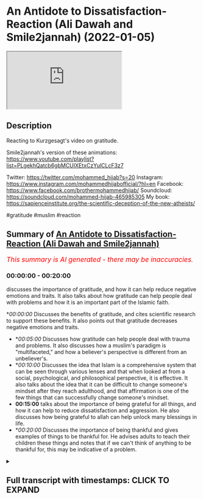 # An Antidote to Dissatisfaction- Reaction (Ali Dawah and Smile2jannah) (2022-01-05)

<iframe loading='lazy' src='https://www.youtube.com/embed/HsgSuVWEVmg'></iframe>

## Description

Reacting to Kurzgesagt's video on gratitude.  

Smile2jannah's version of these animations: https://www.youtube.com/playlist?list=PLgekhQatcb6gbMCUIXEtxCzYulCLcF3z7

Twitter: https://twitter.com/mohammed_hijab?s=20
Instagram: https://www.instagram.com/mohammedhijabofficial/?hl=en
Facebook: https://www.facebook.com/brothermohammedhijab/
Soundcloud: https://soundcloud.com/mohammed-hijab-465985305
My book: https://sapienceinstitute.org/the-scientific-deception-of-the-new-atheists/

#gratitude #muslim #reaction

## Summary of [An Antidote to Dissatisfaction- Reaction (Ali Dawah and Smile2jannah)](https://www.youtube.com/watch?v=HsgSuVWEVmg)


*<span style="color:red; font-size:125%">This summary is AI generated - there may be inaccuracies</span>. [](/)*

### <a onclick="modifyYTiframeseektime('0')">00:00:00</a> - <a onclick="modifyYTiframeseektime('1200')">00:20:00</a>

 discusses the importance of gratitude, and how it can help reduce negative emotions and traits. It also talks about how gratitude can help people deal with problems and how it is an important part of the Islamic faith.

**<a onclick="modifyYTiframeseektime('0')">00:00:00</a>* Discusses the benefits of gratitude, and cites scientific research to support these benefits. It also points out that gratitude decreases negative emotions and traits.
* **<a onclick="modifyYTiframeseektime('300')">00:05:00</a>* Discusses how gratitude can help people deal with trauma and problems. It also discusses how a muslim's paradigm is "multifaceted," and how a believer's perspective is different from an unbeliever's.
* **<a onclick="modifyYTiframeseektime('600')">00:10:00</a>* Discusses the idea that Islam is a comprehensive system that can be seen through various lenses and that when looked at from a social, psychological, and philosophical perspective, it is effective. It also talks about the idea that it can be difficult to change someone's mindset after they reach adulthood, and that affirmation is one of the few things that can successfully change someone's mindset.
* **<a onclick="modifyYTiframeseektime('900')">00:15:00</a>** talks about the importance of being grateful for all things, and how it can help to reduce dissatisfaction and aggression. He also discusses how being grateful to allah can help unlock many blessings in life.
* **<a onclick="modifyYTiframeseektime('1200')">00:20:00</a>* Discusses the importance of being thankful and gives examples of things to be thankful for. He advises adults to teach their children these things and notes that if we can't think of anything to be thankful for, this may be indicative of a problem.

<details><summary><h2>Full transcript with timestamps: CLICK TO EXPAND</h2></summary>

<a onclick="modifyYTiframeseektime('0')">0:00:00</a> [Music]  
<a onclick="modifyYTiframeseektime('5')">0:00:05</a> go to kuala lude app inshallah the app  
<a onclick="modifyYTiframeseektime('7')">0:00:07</a> tracks versus pages and time spent  
<a onclick="modifyYTiframeseektime('10')">0:00:10</a> reading and the verses to pages function  
<a onclick="modifyYTiframeseektime('12')">0:00:12</a> takes you from reading a few verses a  
<a onclick="modifyYTiframeseektime('14')">0:00:14</a> day to a few pages a day this project is  
<a onclick="modifyYTiframeseektime('17')">0:00:17</a> for the real enthusiasts if there's  
<a onclick="modifyYTiframeseektime('19')">0:00:19</a> enough of us out there this will become  
<a onclick="modifyYTiframeseektime('21')">0:00:21</a> the future of quran apps and support the  
<a onclick="modifyYTiframeseektime('24')">0:00:24</a> project if you can inshaallah may allah  
<a onclick="modifyYTiframeseektime('26')">0:00:26</a> bless all of you jazakallah  
<a onclick="modifyYTiframeseektime('31')">0:00:31</a> how are you guys doing  
<a onclick="modifyYTiframeseektime('33')">0:00:33</a> yes i'm joined with two very very  
<a onclick="modifyYTiframeseektime('35')">0:00:35</a> special men very very influential men  
<a onclick="modifyYTiframeseektime('38')">0:00:38</a> i'm joined with azusa and smile to janna  
<a onclick="modifyYTiframeseektime('42')">0:00:42</a> and ali  
<a onclick="modifyYTiframeseektime('43')">0:00:43</a> uh needs daoa  
<a onclick="modifyYTiframeseektime('44')">0:00:44</a> [Laughter]  
<a onclick="modifyYTiframeseektime('50')">0:00:50</a> how are you guys doing here i'm gonna  
<a onclick="modifyYTiframeseektime('52')">0:00:52</a> know how are you bro you're right here  
<a onclick="modifyYTiframeseektime('53')">0:00:53</a> alhamdulillah good to see you  
<a onclick="modifyYTiframeseektime('58')">0:00:58</a> um today we're going to be talking about  
<a onclick="modifyYTiframeseektime('60')">0:01:00</a> something very very important in fact  
<a onclick="modifyYTiframeseektime('61')">0:01:01</a> we're going to be respond i'm not  
<a onclick="modifyYTiframeseektime('62')">0:01:02</a> responding really she's saying reacting  
<a onclick="modifyYTiframeseektime('64')">0:01:04</a> you're so used to responding but yeah  
<a onclick="modifyYTiframeseektime('66')">0:01:06</a> good reaction there you have it there  
<a onclick="modifyYTiframeseektime('67')">0:01:07</a> you have it uh what's the name of this  
<a onclick="modifyYTiframeseektime('69')">0:01:09</a> channel how do you pronounce it kirk  
<a onclick="modifyYTiframeseektime('70')">0:01:10</a> craigslist  
<a onclick="modifyYTiframeseektime('72')">0:01:12</a> that sounds like you're having a stroke  
<a onclick="modifyYTiframeseektime('74')">0:01:14</a> in germany  
<a onclick="modifyYTiframeseektime('75')">0:01:15</a> if you've said this before ah it's  
<a onclick="modifyYTiframeseektime('77')">0:01:17</a> probably not yeah maybe  
<a onclick="modifyYTiframeseektime('79')">0:01:19</a> how do you say it you say  
<a onclick="modifyYTiframeseektime('82')">0:01:22</a> okay i like that okay actually you've  
<a onclick="modifyYTiframeseektime('84')">0:01:24</a> been you've started doing stuff on your  
<a onclick="modifyYTiframeseektime('86')">0:01:26</a> channel which kind of mimics their  
<a onclick="modifyYTiframeseektime('87')">0:01:27</a> material doesn't it yeah yeah they're  
<a onclick="modifyYTiframeseektime('89')">0:01:29</a> copying their stuff  
<a onclick="modifyYTiframeseektime('91')">0:01:31</a> no they're doing it in a better way  
<a onclick="modifyYTiframeseektime('95')">0:01:35</a> they're known for this kind of like  
<a onclick="modifyYTiframeseektime('96')">0:01:36</a> really kind of interesting uh  
<a onclick="modifyYTiframeseektime('99')">0:01:39</a> animations well put animations which  
<a onclick="modifyYTiframeseektime('101')">0:01:41</a> which are informative and  
<a onclick="modifyYTiframeseektime('103')">0:01:43</a> they give a little undertone of a very  
<a onclick="modifyYTiframeseektime('106')">0:01:46</a> kind of  
<a onclick="modifyYTiframeseektime('107')">0:01:47</a> atheistic liberal  
<a onclick="modifyYTiframeseektime('109')">0:01:49</a> backdrop  
<a onclick="modifyYTiframeseektime('110')">0:01:50</a> so i'm trying to agenda you're doing the  
<a onclick="modifyYTiframeseektime('112')">0:01:52</a> same thing but with with the islamic  
<a onclick="modifyYTiframeseektime('115')">0:01:55</a> kind of paradigm in place right  
<a onclick="modifyYTiframeseektime('116')">0:01:56</a> counteracting  
<a onclick="modifyYTiframeseektime('119')">0:01:59</a> not imitating uh going one step better  
<a onclick="modifyYTiframeseektime('121')">0:02:01</a> no i i i i welcome i think what you're  
<a onclick="modifyYTiframeseektime('123')">0:02:03</a> doing is really it's pioneering um  
<a onclick="modifyYTiframeseektime('126')">0:02:06</a> animations in the tao space and i think  
<a onclick="modifyYTiframeseektime('128')">0:02:08</a> that's really really good  
<a onclick="modifyYTiframeseektime('129')">0:02:09</a> but what i wanted to uh respond or react  
<a onclick="modifyYTiframeseektime('131')">0:02:11</a> to as collective right yes to respond  
<a onclick="modifyYTiframeseektime('134')">0:02:14</a> respond what i wanted to react to today  
<a onclick="modifyYTiframeseektime('137')">0:02:17</a> is um something i was watching about a  
<a onclick="modifyYTiframeseektime('139')">0:02:19</a> video they made about an antidote to  
<a onclick="modifyYTiframeseektime('141')">0:02:21</a> dissatisfaction and what was really  
<a onclick="modifyYTiframeseektime('142')">0:02:22</a> interesting was that some of the things  
<a onclick="modifyYTiframeseektime('144')">0:02:24</a> that they put  
<a onclick="modifyYTiframeseektime('145')">0:02:25</a> in that video relating to gratitude and  
<a onclick="modifyYTiframeseektime('147')">0:02:27</a> obviously from an islamic perspective we  
<a onclick="modifyYTiframeseektime('148')">0:02:28</a> have a lot to say about this because our  
<a onclick="modifyYTiframeseektime('150')">0:02:30</a> religion speaks about this at length so  
<a onclick="modifyYTiframeseektime('152')">0:02:32</a> the first thing i want to do is show one  
<a onclick="modifyYTiframeseektime('154')">0:02:34</a> clip okay about  
<a onclick="modifyYTiframeseektime('156')">0:02:36</a> what they're saying the benefits of  
<a onclick="modifyYTiframeseektime('158')">0:02:38</a> gratitude and then come back and have a  
<a onclick="modifyYTiframeseektime('159')">0:02:39</a> conversation  
<a onclick="modifyYTiframeseektime('160')">0:02:40</a> scientists found that gratitude  
<a onclick="modifyYTiframeseektime('162')">0:02:42</a> stimulates the pathways in your brain  
<a onclick="modifyYTiframeseektime('164')">0:02:44</a> involved in feelings of reward  
<a onclick="modifyYTiframeseektime('167')">0:02:47</a> forming social bonds  
<a onclick="modifyYTiframeseektime('169')">0:02:49</a> and interpreting others intentions  
<a onclick="modifyYTiframeseektime('171')">0:02:51</a> it also makes it easier to save and  
<a onclick="modifyYTiframeseektime('173')">0:02:53</a> retrieve positive memories  
<a onclick="modifyYTiframeseektime('176')">0:02:56</a> even more gratitude directly counteracts  
<a onclick="modifyYTiframeseektime('178')">0:02:58</a> negative feelings and traits like envy  
<a onclick="modifyYTiframeseektime('181')">0:03:01</a> and social comparison narcissism  
<a onclick="modifyYTiframeseektime('183')">0:03:03</a> cynicism and materialism  
<a onclick="modifyYTiframeseektime('186')">0:03:06</a> as a consequence people who are grateful  
<a onclick="modifyYTiframeseektime('189')">0:03:09</a> no matter what for tend to be happier  
<a onclick="modifyYTiframeseektime('191')">0:03:11</a> and more satisfied  
<a onclick="modifyYTiframeseektime('193')">0:03:13</a> they have better relationships and  
<a onclick="modifyYTiframeseektime('195')">0:03:15</a> easier time making friends  
<a onclick="modifyYTiframeseektime('197')">0:03:17</a> they sleep better tend to suffer less  
<a onclick="modifyYTiframeseektime('200')">0:03:20</a> from depression addiction and burnout  
<a onclick="modifyYTiframeseektime('202')">0:03:22</a> and are better at dealing with traumatic  
<a onclick="modifyYTiframeseektime('204')">0:03:24</a> events so as you guys saw there with the  
<a onclick="modifyYTiframeseektime('206')">0:03:26</a> first clip you know  
<a onclick="modifyYTiframeseektime('209')">0:03:29</a> it was talking about what the benefits  
<a onclick="modifyYTiframeseektime('211')">0:03:31</a> are to graduate what are your initial  
<a onclick="modifyYTiframeseektime('213')">0:03:33</a> reactions uh  
<a onclick="modifyYTiframeseektime('215')">0:03:35</a> i think my initial reaction is  
<a onclick="modifyYTiframeseektime('217')">0:03:37</a> that of  
<a onclick="modifyYTiframeseektime('218')">0:03:38</a> i wasn't really surprised yep because  
<a onclick="modifyYTiframeseektime('221')">0:03:41</a> whenever atheists or people without a  
<a onclick="modifyYTiframeseektime('223')">0:03:43</a> religion  
<a onclick="modifyYTiframeseektime('225')">0:03:45</a> want to encourage people to do something  
<a onclick="modifyYTiframeseektime('226')">0:03:46</a> either it will be done using threats  
<a onclick="modifyYTiframeseektime('230')">0:03:50</a> or it will be done using science threats  
<a onclick="modifyYTiframeseektime('232')">0:03:52</a> that we see  
<a onclick="modifyYTiframeseektime('233')">0:03:53</a> um traffic cameras yeah we see london is  
<a onclick="modifyYTiframeseektime('237')">0:03:57</a> one of the  
<a onclick="modifyYTiframeseektime('238')">0:03:58</a> the most yeah the hot spots one of the  
<a onclick="modifyYTiframeseektime('241')">0:04:01</a> most watched cities because of cctv if  
<a onclick="modifyYTiframeseektime('244')">0:04:04</a> you park in a bus lane you get a ticket  
<a onclick="modifyYTiframeseektime('246')">0:04:06</a> home before you've even reached your  
<a onclick="modifyYTiframeseektime('248')">0:04:08</a> home yeah so that's one way of doing it  
<a onclick="modifyYTiframeseektime('250')">0:04:10</a> the other way of doing it is by bribing  
<a onclick="modifyYTiframeseektime('252')">0:04:12</a> people through facts and through science  
<a onclick="modifyYTiframeseektime('255')">0:04:15</a> of science says the science says that  
<a onclick="modifyYTiframeseektime('257')">0:04:17</a> but just like when you watch these  
<a onclick="modifyYTiframeseektime('259')">0:04:19</a> atheistic debates and they they mock  
<a onclick="modifyYTiframeseektime('262')">0:04:22</a> theism or whatnot and then they get the  
<a onclick="modifyYTiframeseektime('265')">0:04:25</a> big clap and you know christopher  
<a onclick="modifyYTiframeseektime('266')">0:04:26</a> hitchens very well articulated arguments  
<a onclick="modifyYTiframeseektime('270')">0:04:30</a> but that's that's all they are they're  
<a onclick="modifyYTiframeseektime('271')">0:04:31</a> just well articulated but they don't  
<a onclick="modifyYTiframeseektime('273')">0:04:33</a> have any substance behind it so  
<a onclick="modifyYTiframeseektime('275')">0:04:35</a> when these people go home to their you  
<a onclick="modifyYTiframeseektime('278')">0:04:38</a> know empty flats and their ready  
<a onclick="modifyYTiframeseektime('280')">0:04:40</a> microwave  
<a onclick="modifyYTiframeseektime('282')">0:04:42</a> microwave meals  
<a onclick="modifyYTiframeseektime('286')">0:04:46</a> there's nothing of substance that's why  
<a onclick="modifyYTiframeseektime('287')">0:04:47</a> they go to the bowl that's why  
<a onclick="modifyYTiframeseektime('291')">0:04:51</a> christopher hitchens he admitted that  
<a onclick="modifyYTiframeseektime('293')">0:04:53</a> his his friend was the vodka bottle  
<a onclick="modifyYTiframeseektime('296')">0:04:56</a> uh so these people admit it and i don't  
<a onclick="modifyYTiframeseektime('298')">0:04:58</a> want to you know bait out other names  
<a onclick="modifyYTiframeseektime('300')">0:05:00</a> because it was made from the same thing  
<a onclick="modifyYTiframeseektime('302')">0:05:02</a> oh yeah mata rearrangement of of  
<a onclick="modifyYTiframeseektime('304')">0:05:04</a> particles  
<a onclick="modifyYTiframeseektime('306')">0:05:06</a> what do you think ali you were you were  
<a onclick="modifyYTiframeseektime('307')">0:05:07</a> a non-muslim at one point you became a  
<a onclick="modifyYTiframeseektime('309')">0:05:09</a> muslim  
<a onclick="modifyYTiframeseektime('310')">0:05:10</a> how has your life changed because of  
<a onclick="modifyYTiframeseektime('312')">0:05:12</a> islamic graduation to be honest like  
<a onclick="modifyYTiframeseektime('313')">0:05:13</a> cebu said really what i was discussing  
<a onclick="modifyYTiframeseektime('314')">0:05:14</a> with him he said atheists are people  
<a onclick="modifyYTiframeseektime('316')">0:05:16</a> that like they come in front of your  
<a onclick="modifyYTiframeseektime('317')">0:05:17</a> house and scream get out get out get out  
<a onclick="modifyYTiframeseektime('319')">0:05:19</a> and you run out and go weapon and they  
<a onclick="modifyYTiframeseektime('320')">0:05:20</a> go i don't know  
<a onclick="modifyYTiframeseektime('327')">0:05:27</a> they'll tell you no god no god no god  
<a onclick="modifyYTiframeseektime('328')">0:05:28</a> but when it comes to life from they said  
<a onclick="modifyYTiframeseektime('330')">0:05:30</a> okay give me a solution okay tell me  
<a onclick="modifyYTiframeseektime('331')">0:05:31</a> what's wrong with that um i don't know  
<a onclick="modifyYTiframeseektime('333')">0:05:33</a> why tell him to call my house then you  
<a onclick="modifyYTiframeseektime('335')">0:05:35</a> have nothing to offer me you're  
<a onclick="modifyYTiframeseektime('336')">0:05:36</a> intellectually bankrupt yeah you've got  
<a onclick="modifyYTiframeseektime('338')">0:05:38</a> nothing to offer you're intellectual  
<a onclick="modifyYTiframeseektime('339')">0:05:39</a> unique so the point is this you know  
<a onclick="modifyYTiframeseektime('341')">0:05:41</a> let's be honest you've got nothing to  
<a onclick="modifyYTiframeseektime('343')">0:05:43</a> offer so when it comes to gratitude yeah  
<a onclick="modifyYTiframeseektime('345')">0:05:45</a> it's what we're seeing here is it's good  
<a onclick="modifyYTiframeseektime('346')">0:05:46</a> because what it does is like the reason  
<a onclick="modifyYTiframeseektime('348')">0:05:48</a> i'm mentioning this is because people  
<a onclick="modifyYTiframeseektime('349')">0:05:49</a> like sam harris and new atheism have  
<a onclick="modifyYTiframeseektime('351')">0:05:51</a> realized this spiritual gap there's a  
<a onclick="modifyYTiframeseektime('353')">0:05:53</a> massive gap so they've even conspiracy  
<a onclick="modifyYTiframeseektime('355')">0:05:55</a> spirituality brother as atheists they  
<a onclick="modifyYTiframeseektime('357')">0:05:57</a> have gone because they've hit a wall now  
<a onclick="modifyYTiframeseektime('359')">0:05:59</a> it's good that we see that because now  
<a onclick="modifyYTiframeseektime('360')">0:06:00</a> they've read us they're making a u-turn  
<a onclick="modifyYTiframeseektime('362')">0:06:02</a> but what that means is in a nutshell  
<a onclick="modifyYTiframeseektime('364')">0:06:04</a> gratitude is good because now what  
<a onclick="modifyYTiframeseektime('365')">0:06:05</a> you're doing is like it says in the  
<a onclick="modifyYTiframeseektime('366')">0:06:06</a> video  
<a onclick="modifyYTiframeseektime('367')">0:06:07</a> happy be happy for the little coffee  
<a onclick="modifyYTiframeseektime('369')">0:06:09</a> that you have i'll be happy for little  
<a onclick="modifyYTiframeseektime('370')">0:06:10</a> stuff that's good that's the beginning  
<a onclick="modifyYTiframeseektime('372')">0:06:12</a> but we need to take it to the next level  
<a onclick="modifyYTiframeseektime('373')">0:06:13</a> because what this shows is a step f  
<a onclick="modifyYTiframeseektime('375')">0:06:15</a> towards the right direction which is  
<a onclick="modifyYTiframeseektime('377')">0:06:17</a> gratitude but now the question is what  
<a onclick="modifyYTiframeseektime('379')">0:06:19</a> are you grateful for because if somebody  
<a onclick="modifyYTiframeseektime('381')">0:06:21</a> gives you a hundred thousand pounds you  
<a onclick="modifyYTiframeseektime('383')">0:06:23</a> start and imagine you start [ __ ] the  
<a onclick="modifyYTiframeseektime('384')">0:06:24</a> money like oh thank you thank you what  
<a onclick="modifyYTiframeseektime('386')">0:06:26</a> about the one that gave you that you're  
<a onclick="modifyYTiframeseektime('388')">0:06:28</a> too focused on the money okay but we're  
<a onclick="modifyYTiframeseektime('390')">0:06:30</a> saying what about the one that gave you  
<a onclick="modifyYTiframeseektime('392')">0:06:32</a> that if you can find happiness and  
<a onclick="modifyYTiframeseektime('394')">0:06:34</a> gratitude with the materialistic thing  
<a onclick="modifyYTiframeseektime('398')">0:06:38</a> what about the one that gave it to you  
<a onclick="modifyYTiframeseektime('399')">0:06:39</a> if the material thing can give you the  
<a onclick="modifyYTiframeseektime('401')">0:06:41</a> happiness of being grateful for the  
<a onclick="modifyYTiframeseektime('403')">0:06:43</a> little things what about the one  
<a onclick="modifyYTiframeseektime('405')">0:06:45</a> who created you and the thing that gives  
<a onclick="modifyYTiframeseektime('407')">0:06:47</a> you the happiness what we're saying is  
<a onclick="modifyYTiframeseektime('409')">0:06:49</a> take it to the next level yes by  
<a onclick="modifyYTiframeseektime('411')">0:06:51</a> connecting to god because other than  
<a onclick="modifyYTiframeseektime('412')">0:06:52</a> that who are you grateful for or yeah  
<a onclick="modifyYTiframeseektime('415')">0:06:55</a> yeah  
<a onclick="modifyYTiframeseektime('416')">0:06:56</a> or what anything that the object of  
<a onclick="modifyYTiframeseektime('418')">0:06:58</a> gratitude is missing the ultimate  
<a onclick="modifyYTiframeseektime('420')">0:07:00</a> objective of gratitude  
<a onclick="modifyYTiframeseektime('421')">0:07:01</a> i think what you what you've mentioned  
<a onclick="modifyYTiframeseektime('423')">0:07:03</a> that's very well put and i think what  
<a onclick="modifyYTiframeseektime('424')">0:07:04</a> zushan was saying is i think something  
<a onclick="modifyYTiframeseektime('427')">0:07:07</a> they've realized as well because it's a  
<a onclick="modifyYTiframeseektime('428')">0:07:08</a> chemically reductionist approach i mean  
<a onclick="modifyYTiframeseektime('431')">0:07:11</a> now that and they've realized that which  
<a onclick="modifyYTiframeseektime('433')">0:07:13</a> is why in the nhs the national health  
<a onclick="modifyYTiframeseektime('435')">0:07:15</a> service in the uk for those who don't  
<a onclick="modifyYTiframeseektime('436')">0:07:16</a> know abroad  
<a onclick="modifyYTiframeseektime('438')">0:07:18</a> they they do have ssris like you know  
<a onclick="modifyYTiframeseektime('440')">0:07:20</a> serotonin um  
<a onclick="modifyYTiframeseektime('442')">0:07:22</a> or drugs that manipulate serotonin which  
<a onclick="modifyYTiframeseektime('445')">0:07:25</a> is one of the neurotransmitters right  
<a onclick="modifyYTiframeseektime('447')">0:07:27</a> um  
<a onclick="modifyYTiframeseektime('448')">0:07:28</a> however you know if you look at some of  
<a onclick="modifyYTiframeseektime('450')">0:07:30</a> the placebo drugs they have almost as  
<a onclick="modifyYTiframeseektime('453')">0:07:33</a> much uh effect as  
<a onclick="modifyYTiframeseektime('455')">0:07:35</a> as ssris which shows you a lot of is  
<a onclick="modifyYTiframeseektime('458')">0:07:38</a> actually cognitive which is why in the  
<a onclick="modifyYTiframeseektime('459')">0:07:39</a> nhs they put things like cbt cognitive  
<a onclick="modifyYTiframeseektime('462')">0:07:42</a> behavioral therapy or talking therapies  
<a onclick="modifyYTiframeseektime('465')">0:07:45</a> or um psychotherapies because they  
<a onclick="modifyYTiframeseektime('467')">0:07:47</a> realize this is it's reductionist to  
<a onclick="modifyYTiframeseektime('469')">0:07:49</a> just  
<a onclick="modifyYTiframeseektime('469')">0:07:49</a> kind of go all the way uh or speak of  
<a onclick="modifyYTiframeseektime('472')">0:07:52</a> this in chemical neurotransmitter in  
<a onclick="modifyYTiframeseektime('473')">0:07:53</a> terms of neurotransmitters and so on and  
<a onclick="modifyYTiframeseektime('475')">0:07:55</a> we as muslims our paradigm has always  
<a onclick="modifyYTiframeseektime('478')">0:07:58</a> been multifaceted  
<a onclick="modifyYTiframeseektime('480')">0:08:00</a> you know in terms of how we diagnose  
<a onclick="modifyYTiframeseektime('481')">0:08:01</a> issues it can be physical a physical  
<a onclick="modifyYTiframeseektime('484')">0:08:04</a> ailment it can be chemical of course  
<a onclick="modifyYTiframeseektime('486')">0:08:06</a> sometimes it is but also we have to  
<a onclick="modifyYTiframeseektime('487')">0:08:07</a> think about all the other dimensions as  
<a onclick="modifyYTiframeseektime('490')">0:08:10</a> well the spiritual dimension being one  
<a onclick="modifyYTiframeseektime('491')">0:08:11</a> of those things which is not even  
<a onclick="modifyYTiframeseektime('492')">0:08:12</a> accessible by the scientific method  
<a onclick="modifyYTiframeseektime('495')">0:08:15</a> it's a metaphor that you need to tap  
<a onclick="modifyYTiframeseektime('497')">0:08:17</a> into it's as simple as that  
<a onclick="modifyYTiframeseektime('498')">0:08:18</a> set those metaphysical laws in place for  
<a onclick="modifyYTiframeseektime('501')">0:08:21</a> a reason and this is this is the massive  
<a onclick="modifyYTiframeseektime('504')">0:08:24</a> gap that's happening bro you can be  
<a onclick="modifyYTiframeseektime('505')">0:08:25</a> grateful for coffee and stuff like that  
<a onclick="modifyYTiframeseektime('507')">0:08:27</a> you know but if the metaphysical law  
<a onclick="modifyYTiframeseektime('509')">0:08:29</a> what we believe in like the like the  
<a onclick="modifyYTiframeseektime('511')">0:08:31</a> process  
<a onclick="modifyYTiframeseektime('513')">0:08:33</a> um  
<a onclick="modifyYTiframeseektime('514')">0:08:34</a> wondrous is the affair of the believer  
<a onclick="modifyYTiframeseektime('516')">0:08:36</a> yes whatever like calamity strikes him  
<a onclick="modifyYTiframeseektime('518')">0:08:38</a> or goodness he's grateful or he's  
<a onclick="modifyYTiframeseektime('519')">0:08:39</a> patient i think we should stop with this  
<a onclick="modifyYTiframeseektime('522')">0:08:42</a> is very very important hadith well where  
<a onclick="modifyYTiframeseektime('524')">0:08:44</a> the prophet salallahu says  
<a onclick="modifyYTiframeseektime('526')">0:08:46</a> it's one of my favorite hadith in fact  
<a onclick="modifyYTiframeseektime('528')">0:08:48</a> that wondrous is the affair of the  
<a onclick="modifyYTiframeseektime('530')">0:08:50</a> believer in  
<a onclick="modifyYTiframeseektime('532')">0:08:52</a> that his  
<a onclick="modifyYTiframeseektime('547')">0:09:07</a> is grateful as well  
<a onclick="modifyYTiframeseektime('548')">0:09:08</a> and in that clipping that we just saw  
<a onclick="modifyYTiframeseektime('550')">0:09:10</a> the video clip we they were mentioning  
<a onclick="modifyYTiframeseektime('552')">0:09:12</a> uh they were mentioning how  
<a onclick="modifyYTiframeseektime('554')">0:09:14</a> people that are grateful on a regular  
<a onclick="modifyYTiframeseektime('555')">0:09:15</a> basis can deal with trauma better yeah  
<a onclick="modifyYTiframeseektime('557')">0:09:17</a> better yeah of course and this is you  
<a onclick="modifyYTiframeseektime('559')">0:09:19</a> know subhanallah is really showing us  
<a onclick="modifyYTiframeseektime('561')">0:09:21</a> the spiritual fruit of this hadith in  
<a onclick="modifyYTiframeseektime('563')">0:09:23</a> him  
<a onclick="modifyYTiframeseektime('564')">0:09:24</a> of course because if you think about it  
<a onclick="modifyYTiframeseektime('565')">0:09:25</a> when a disbeliever gets ill  
<a onclick="modifyYTiframeseektime('568')">0:09:28</a> yeah what well let's let's say someone  
<a onclick="modifyYTiframeseektime('570')">0:09:30</a> who is an atheist or a materialist yeah  
<a onclick="modifyYTiframeseektime('574')">0:09:34</a> yeah so if he's ill like the question  
<a onclick="modifyYTiframeseektime('576')">0:09:36</a> that needs to beg is  
<a onclick="modifyYTiframeseektime('577')">0:09:37</a> i would why am i ill why me what caused  
<a onclick="modifyYTiframeseektime('580')">0:09:40</a> it you have nothing  
<a onclick="modifyYTiframeseektime('581')">0:09:41</a> what meaning does it have yeah when you  
<a onclick="modifyYTiframeseektime('583')">0:09:43</a> talk about a believer it's like  
<a onclick="modifyYTiframeseektime('585')">0:09:45</a> expiation of sins yes um it's about  
<a onclick="modifyYTiframeseektime('587')">0:09:47</a> getting closer to allah  
<a onclick="modifyYTiframeseektime('590')">0:09:50</a> yes i've got so many options to choose  
<a onclick="modifyYTiframeseektime('592')">0:09:52</a> from now somebody come and say it's it's  
<a onclick="modifyYTiframeseektime('594')">0:09:54</a> um you made it up i don't care does it  
<a onclick="modifyYTiframeseektime('595')">0:09:55</a> work we know i know it's true but to you  
<a onclick="modifyYTiframeseektime('597')">0:09:57</a> let's suppose it's made up it does work  
<a onclick="modifyYTiframeseektime('600')">0:10:00</a> the formula doesn't work it's right  
<a onclick="modifyYTiframeseektime('601')">0:10:01</a> under our noses we're not seeing it and  
<a onclick="modifyYTiframeseektime('603')">0:10:03</a> we're not saying therefore god is true  
<a onclick="modifyYTiframeseektime('605')">0:10:05</a> it's not an argument for god's existence  
<a onclick="modifyYTiframeseektime('606')">0:10:06</a> we're saying that we are saying that our  
<a onclick="modifyYTiframeseektime('608')">0:10:08</a> systems  
<a onclick="modifyYTiframeseektime('609')">0:10:09</a> allows better quality of life that's why  
<a onclick="modifyYTiframeseektime('612')">0:10:12</a> i believe it is an evidence supporting  
<a onclick="modifyYTiframeseektime('614')">0:10:14</a> evidence yeah  
<a onclick="modifyYTiframeseektime('615')">0:10:15</a> this is supporting evidence but it shows  
<a onclick="modifyYTiframeseektime('617')">0:10:17</a> you that we have an in a yes propensity  
<a onclick="modifyYTiframeseektime('620')">0:10:20</a> an inclination to want to be grateful  
<a onclick="modifyYTiframeseektime('623')">0:10:23</a> to an ultimate source but  
<a onclick="modifyYTiframeseektime('625')">0:10:25</a> think of it this way if you come across  
<a onclick="modifyYTiframeseektime('628')">0:10:28</a> a a doctor in  
<a onclick="modifyYTiframeseektime('630')">0:10:30</a> in a remote kind of village somewhere  
<a onclick="modifyYTiframeseektime('632')">0:10:32</a> yes and you have a few illnesses yeah  
<a onclick="modifyYTiframeseektime('635')">0:10:35</a> you tell him look i i've i've been  
<a onclick="modifyYTiframeseektime('637')">0:10:37</a> bitten by this insect i don't know he  
<a onclick="modifyYTiframeseektime('639')">0:10:39</a> says okay he touches it and he's okay i  
<a onclick="modifyYTiframeseektime('641')">0:10:41</a> know what it is and he gives you a cure  
<a onclick="modifyYTiframeseektime('643')">0:10:43</a> and you're like where have you studied i  
<a onclick="modifyYTiframeseektime('644')">0:10:44</a> just you know studied somewhere  
<a onclick="modifyYTiframeseektime('647')">0:10:47</a> okay well i've got a rasha he prescribes  
<a onclick="modifyYTiframeseektime('649')">0:10:49</a> you a cure for it but he hasn't been  
<a onclick="modifyYTiframeseektime('651')">0:10:51</a> through the official channels and then  
<a onclick="modifyYTiframeseektime('653')">0:10:53</a> he gives you another cure when he keeps  
<a onclick="modifyYTiframeseektime('655')">0:10:55</a> giving you cures and they keep curing  
<a onclick="modifyYTiframeseektime('657')">0:10:57</a> you  
<a onclick="modifyYTiframeseektime('658')">0:10:58</a> eventually it becomes  
<a onclick="modifyYTiframeseektime('661')">0:11:01</a> illogical for you to say that no this is  
<a onclick="modifyYTiframeseektime('663')">0:11:03</a> he's a fake doctor oh yeah yeah yes what  
<a onclick="modifyYTiframeseektime('665')">0:11:05</a> you're saying is that islam is such a  
<a onclick="modifyYTiframeseektime('667')">0:11:07</a> robust and comprehensive system that  
<a onclick="modifyYTiframeseektime('669')">0:11:09</a> when you start looking at a spiritual  
<a onclick="modifyYTiframeseektime('671')">0:11:11</a> package  
<a onclick="modifyYTiframeseektime('672')">0:11:12</a> that is  
<a onclick="modifyYTiframeseektime('675')">0:11:15</a> in fact i would even say that if if  
<a onclick="modifyYTiframeseektime('677')">0:11:17</a> these proofs accrue this actually is in  
<a onclick="modifyYTiframeseektime('680')">0:11:20</a> favor of the truth of islam also so  
<a onclick="modifyYTiframeseektime('682')">0:11:22</a> there's a probabilistic type of argument  
<a onclick="modifyYTiframeseektime('684')">0:11:24</a> exactly exactly  
<a onclick="modifyYTiframeseektime('686')">0:11:26</a> yeah there's so many things if you see  
<a onclick="modifyYTiframeseektime('688')">0:11:28</a> islam through a social  
<a onclick="modifyYTiframeseektime('690')">0:11:30</a> through social life from a social lens  
<a onclick="modifyYTiframeseektime('692')">0:11:32</a> from a philosophical lens to a  
<a onclick="modifyYTiframeseektime('694')">0:11:34</a> psychological uh lens you will see that  
<a onclick="modifyYTiframeseektime('697')">0:11:37</a> islam  
<a onclick="modifyYTiframeseektime('698')">0:11:38</a> whatever it has said 1400 years ago is  
<a onclick="modifyYTiframeseektime('702')">0:11:42</a> relevant till today wow  
<a onclick="modifyYTiframeseektime('704')">0:11:44</a> and will be relevant in the future yes  
<a onclick="modifyYTiframeseektime('706')">0:11:46</a> and has been relevant in the past very  
<a onclick="modifyYTiframeseektime('708')">0:11:48</a> good in the past  
<a onclick="modifyYTiframeseektime('710')">0:11:50</a> it's a working model i want to show you  
<a onclick="modifyYTiframeseektime('712')">0:11:52</a> guys another quick clipping where they  
<a onclick="modifyYTiframeseektime('714')">0:11:54</a> give us recommendations of what to do  
<a onclick="modifyYTiframeseektime('716')">0:11:56</a> okay let's take a look at what they say  
<a onclick="modifyYTiframeseektime('718')">0:11:58</a> we should do  
<a onclick="modifyYTiframeseektime('720')">0:12:00</a> the easiest gratitude exercise with the  
<a onclick="modifyYTiframeseektime('722')">0:12:02</a> most solid research behind it is  
<a onclick="modifyYTiframeseektime('724')">0:12:04</a> gratitude journaling it means sitting  
<a onclick="modifyYTiframeseektime('726')">0:12:06</a> down for a few minutes one to three  
<a onclick="modifyYTiframeseektime('728')">0:12:08</a> times a week and writing down five to  
<a onclick="modifyYTiframeseektime('730')">0:12:10</a> ten things you're grateful for  
<a onclick="modifyYTiframeseektime('732')">0:12:12</a> it might feel weird at first so start  
<a onclick="modifyYTiframeseektime('735')">0:12:15</a> simply  
<a onclick="modifyYTiframeseektime('736')">0:12:16</a> can you feel grateful for a little thing  
<a onclick="modifyYTiframeseektime('738')">0:12:18</a> like how great coffee is or that someone  
<a onclick="modifyYTiframeseektime('741')">0:12:21</a> was kind to you  
<a onclick="modifyYTiframeseektime('742')">0:12:22</a> can you appreciate something someone  
<a onclick="modifyYTiframeseektime('744')">0:12:24</a> else did for you so they talk about  
<a onclick="modifyYTiframeseektime('746')">0:12:26</a> gratitude journaling what are your  
<a onclick="modifyYTiframeseektime('748')">0:12:28</a> reactions to them i think with gratitude  
<a onclick="modifyYTiframeseektime('751')">0:12:31</a> journaling we already have a form of  
<a onclick="modifyYTiframeseektime('753')">0:12:33</a> gratitude journaling  
<a onclick="modifyYTiframeseektime('755')">0:12:35</a> um  
<a onclick="modifyYTiframeseektime('755')">0:12:35</a> [Music]  
<a onclick="modifyYTiframeseektime('756')">0:12:36</a> yeah where it's in my head isn't it all  
<a onclick="modifyYTiframeseektime('758')">0:12:38</a> right  
<a onclick="modifyYTiframeseektime('760')">0:12:40</a> it's the biggest journal uh small people  
<a onclick="modifyYTiframeseektime('763')">0:12:43</a> can't see  
<a onclick="modifyYTiframeseektime('765')">0:12:45</a> yeah tell us what you're gonna say so in  
<a onclick="modifyYTiframeseektime('767')">0:12:47</a> in islam well let's look at psychology  
<a onclick="modifyYTiframeseektime('770')">0:12:50</a> they say  
<a onclick="modifyYTiframeseektime('771')">0:12:51</a> post the age of 25 is very difficult to  
<a onclick="modifyYTiframeseektime('774')">0:12:54</a> change the mindset of a person the only  
<a onclick="modifyYTiframeseektime('775')">0:12:55</a> two things that can change the mindset  
<a onclick="modifyYTiframeseektime('777')">0:12:57</a> of a person is number one trauma and  
<a onclick="modifyYTiframeseektime('778')">0:12:58</a> number two affirmations you're  
<a onclick="modifyYTiframeseektime('780')">0:13:00</a> constantly repeating something that's  
<a onclick="modifyYTiframeseektime('782')">0:13:02</a> why when you go to these self-help  
<a onclick="modifyYTiframeseektime('784')">0:13:04</a> classes or you go to a therapist they  
<a onclick="modifyYTiframeseektime('786')">0:13:06</a> say when you get up in the morning yeah  
<a onclick="modifyYTiframeseektime('788')">0:13:08</a> even people like j shetty they say when  
<a onclick="modifyYTiframeseektime('790')">0:13:10</a> you get up in the morning make sure you  
<a onclick="modifyYTiframeseektime('791')">0:13:11</a> don't switch on your device make sure  
<a onclick="modifyYTiframeseektime('794')">0:13:14</a> you  
<a onclick="modifyYTiframeseektime('794')">0:13:14</a> you don't do other things you say this  
<a onclick="modifyYTiframeseektime('797')">0:13:17</a> affirmation today is going to be a good  
<a onclick="modifyYTiframeseektime('798')">0:13:18</a> day i'm a strong person i'm a confident  
<a onclick="modifyYTiframeseektime('801')">0:13:21</a> person yeah and you give time to  
<a onclick="modifyYTiframeseektime('803')">0:13:23</a> yourself and that's exactly what we're  
<a onclick="modifyYTiframeseektime('805')">0:13:25</a> asked to do we get up in the morning  
<a onclick="modifyYTiframeseektime('806')">0:13:26</a> what do we say alhamdulillah  
<a onclick="modifyYTiframeseektime('811')">0:13:31</a> which please be to  
<a onclick="modifyYTiframeseektime('813')">0:13:33</a> has given us  
<a onclick="modifyYTiframeseektime('814')">0:13:34</a> life after death so we start off the  
<a onclick="modifyYTiframeseektime('817')">0:13:37</a> morning with gratitude lord we start off  
<a onclick="modifyYTiframeseektime('820')">0:13:40</a> with gratitude but instead of an  
<a onclick="modifyYTiframeseektime('821')">0:13:41</a> egoistic mother where it's all about  
<a onclick="modifyYTiframeseektime('823')">0:13:43</a> yourself now you have an object of  
<a onclick="modifyYTiframeseektime('825')">0:13:45</a> transcendence why and that's why i think  
<a onclick="modifyYTiframeseektime('827')">0:13:47</a> that's what makes muslims  
<a onclick="modifyYTiframeseektime('829')">0:13:49</a> you know we have  
<a onclick="modifyYTiframeseektime('831')">0:13:51</a> the key  
<a onclick="modifyYTiframeseektime('832')">0:13:52</a> why because when it comes to these sorts  
<a onclick="modifyYTiframeseektime('834')">0:13:54</a> of that's what i was saying initially  
<a onclick="modifyYTiframeseektime('836')">0:13:56</a> that you can tell somebody oh this  
<a onclick="modifyYTiframeseektime('838')">0:13:58</a> chemical is is released and that sounds  
<a onclick="modifyYTiframeseektime('840')">0:14:00</a> good in theory but is that going to work  
<a onclick="modifyYTiframeseektime('842')">0:14:02</a> when you are inundated with grief if you  
<a onclick="modifyYTiframeseektime('846')">0:14:06</a> are inundated with the trials and  
<a onclick="modifyYTiframeseektime('848')">0:14:08</a> tribulations of life no it does not work  
<a onclick="modifyYTiframeseektime('850')">0:14:10</a> and it will not work and the suicide  
<a onclick="modifyYTiframeseektime('852')">0:14:12</a> figures attest to that but when you come  
<a onclick="modifyYTiframeseektime('854')">0:14:14</a> to the islamic frame of mind and the way  
<a onclick="modifyYTiframeseektime('858')">0:14:18</a> of thinking  
<a onclick="modifyYTiframeseektime('859')">0:14:19</a> uh and and believing you will see it's  
<a onclick="modifyYTiframeseektime('862')">0:14:22</a> effective in so many different ways i  
<a onclick="modifyYTiframeseektime('864')">0:14:24</a> mean like you said  
<a onclick="modifyYTiframeseektime('866')">0:14:26</a> you mentioned that  
<a onclick="modifyYTiframeseektime('867')">0:14:27</a> in the beginning but the very first  
<a onclick="modifyYTiframeseektime('869')">0:14:29</a> thing that we introduced in the quran is  
<a onclick="modifyYTiframeseektime('870')">0:14:30</a> alhamdulillah  
<a onclick="modifyYTiframeseektime('871')">0:14:31</a> all praise and thanks belongs to god the  
<a onclick="modifyYTiframeseektime('873')">0:14:33</a> lord of the worlds and after each prayer  
<a onclick="modifyYTiframeseektime('876')">0:14:36</a> is sunnah or it's recommended at least  
<a onclick="modifyYTiframeseektime('879')">0:14:39</a> to say subhanallah which means glory to  
<a onclick="modifyYTiframeseektime('881')">0:14:41</a> be to god 33 times alhamdulillah which  
<a onclick="modifyYTiframeseektime('883')">0:14:43</a> is praising thanks be to god 33 times  
<a onclick="modifyYTiframeseektime('885')">0:14:45</a> and then 34 times saying allahu akbar  
<a onclick="modifyYTiframeseektime('887')">0:14:47</a> which is that allah's grace so you're  
<a onclick="modifyYTiframeseektime('889')">0:14:49</a> constantly in the day you are constantly  
<a onclick="modifyYTiframeseektime('891')">0:14:51</a> saying alhamdulillah that's a hundred  
<a onclick="modifyYTiframeseektime('893')">0:14:53</a> times in one prayer and there's five  
<a onclick="modifyYTiframeseektime('895')">0:14:55</a> there's five prayers so that's 500 times  
<a onclick="modifyYTiframeseektime('898')">0:14:58</a> and even one salah you the one thicker  
<a onclick="modifyYTiframeseektime('901')">0:15:01</a> that you're often repeating  
<a onclick="modifyYTiframeseektime('907')">0:15:07</a> so that is that is constantly you know  
<a onclick="modifyYTiframeseektime('909')">0:15:09</a> introducing to you if you put in  
<a onclick="modifyYTiframeseektime('911')">0:15:11</a> chemical terms although we're not saying  
<a onclick="modifyYTiframeseektime('913')">0:15:13</a> that this has got a spiritual effect but  
<a onclick="modifyYTiframeseektime('914')">0:15:14</a> even the chemical says endorphins and  
<a onclick="modifyYTiframeseektime('916')">0:15:16</a> neurotransmitters are really  
<a onclick="modifyYTiframeseektime('918')">0:15:18</a> but who is it too like it's very  
<a onclick="modifyYTiframeseektime('919')">0:15:19</a> interesting are you saying alhamdulillah  
<a onclick="modifyYTiframeseektime('922')">0:15:22</a> it's not egoistic okay no no i'm not  
<a onclick="modifyYTiframeseektime('924')">0:15:24</a> saying that yeah when you're saying  
<a onclick="modifyYTiframeseektime('925')">0:15:25</a> alhamdulillah whatever it may be yeah  
<a onclick="modifyYTiframeseektime('927')">0:15:27</a> it's like your gratitude is it to the  
<a onclick="modifyYTiframeseektime('929')">0:15:29</a> object but if you realize all these  
<a onclick="modifyYTiframeseektime('931')">0:15:31</a> thicket is around you to allah allah  
<a onclick="modifyYTiframeseektime('933')">0:15:33</a> what are they talking about it's all  
<a onclick="modifyYTiframeseektime('935')">0:15:35</a> about because they don't have that yeah  
<a onclick="modifyYTiframeseektime('936')">0:15:36</a> they have to fill it it's a form of [ __ ]  
<a onclick="modifyYTiframeseektime('938')">0:15:38</a> we pray for  
<a onclick="modifyYTiframeseektime('953')">0:15:53</a> is that if you think about in we have 24  
<a onclick="modifyYTiframeseektime('955')">0:15:55</a> hour day yes we're five daily prayer  
<a onclick="modifyYTiframeseektime('958')">0:15:58</a> yeah we have one week we have juma yeah  
<a onclick="modifyYTiframeseektime('960')">0:16:00</a> we have uh 12 months we have ramadan  
<a onclick="modifyYTiframeseektime('964')">0:16:04</a> we have a lifetime  
<a onclick="modifyYTiframeseektime('966')">0:16:06</a> isn't it amazing allah from our day to  
<a onclick="modifyYTiframeseektime('968')">0:16:08</a> our week to our year to our lifetime has  
<a onclick="modifyYTiframeseektime('971')">0:16:11</a> prescribed a little antidote that it is  
<a onclick="modifyYTiframeseektime('974')">0:16:14</a> there one way or another even the  
<a onclick="modifyYTiframeseektime('976')">0:16:16</a> victory you're talking about  
<a onclick="modifyYTiframeseektime('978')">0:16:18</a> every now and then even like you can see  
<a onclick="modifyYTiframeseektime('979')">0:16:19</a> in an hour the thicker allah has even  
<a onclick="modifyYTiframeseektime('981')">0:16:21</a> prescribed something  
<a onclick="modifyYTiframeseektime('982')">0:16:22</a> somewhere that  
<a onclick="modifyYTiframeseektime('983')">0:16:23</a> whatever it may be for us to work with  
<a onclick="modifyYTiframeseektime('985')">0:16:25</a> bro it's a system  
<a onclick="modifyYTiframeseektime('987')">0:16:27</a> and fasting is beautiful because it's a  
<a onclick="modifyYTiframeseektime('989')">0:16:29</a> practical way of withholding from things  
<a onclick="modifyYTiframeseektime('991')">0:16:31</a> which we take for granted  
<a onclick="modifyYTiframeseektime('993')">0:16:33</a> that's a really good food drink sexual  
<a onclick="modifyYTiframeseektime('995')">0:16:35</a> intercourse etc but there's more to it  
<a onclick="modifyYTiframeseektime('997')">0:16:37</a> than that i mean i think what you were  
<a onclick="modifyYTiframeseektime('998')">0:16:38</a> saying was really powerful in that it's  
<a onclick="modifyYTiframeseektime('1000')">0:16:40</a> there's a hadith which says  
<a onclick="modifyYTiframeseektime('1004')">0:16:44</a> whoever does not thank the people does  
<a onclick="modifyYTiframeseektime('1006')">0:16:46</a> not thank allah so even if we're being  
<a onclick="modifyYTiframeseektime('1008')">0:16:48</a> thankful to people and by the way isn't  
<a onclick="modifyYTiframeseektime('1009')">0:16:49</a> saying  
<a onclick="modifyYTiframeseektime('1011')">0:16:51</a> you don't say whoever thanks the muslims  
<a onclick="modifyYTiframeseektime('1013')">0:16:53</a> this is this shows you the  
<a onclick="modifyYTiframeseektime('1014')">0:16:54</a> comprehensiveness and the universality  
<a onclick="modifyYTiframeseektime('1016')">0:16:56</a> of the islamic religion whoever does not  
<a onclick="modifyYTiframeseektime('1017')">0:16:57</a> thank the people whether they're muslim  
<a onclick="modifyYTiframeseektime('1020')">0:17:00</a> or non-people in the muslim if you don't  
<a onclick="modifyYTiframeseektime('1021')">0:17:01</a> thank people who deserve that thanks  
<a onclick="modifyYTiframeseektime('1024')">0:17:04</a> then you're not thinking a lot it shows  
<a onclick="modifyYTiframeseektime('1026')">0:17:06</a> in gratitude but if you think about you  
<a onclick="modifyYTiframeseektime('1027')">0:17:07</a> know what allah says we ordered you to  
<a onclick="modifyYTiframeseektime('1029')">0:17:09</a> like well after worshiping us being  
<a onclick="modifyYTiframeseektime('1031')">0:17:11</a> grateful to the parents as well yeah aki  
<a onclick="modifyYTiframeseektime('1033')">0:17:13</a> someone has ingratitude to their mom or  
<a onclick="modifyYTiframeseektime('1035')">0:17:15</a> dad yeah can never be grateful to allah  
<a onclick="modifyYTiframeseektime('1038')">0:17:18</a> if you think about it if the one god  
<a onclick="modifyYTiframeseektime('1040')">0:17:20</a> gave birth to you or the people if  
<a onclick="modifyYTiframeseektime('1041')">0:17:21</a> you're not grateful to somebody who did  
<a onclick="modifyYTiframeseektime('1042')">0:17:22</a> something good to you that shows a  
<a onclick="modifyYTiframeseektime('1044')">0:17:24</a> disease of ingratitude in the heart that  
<a onclick="modifyYTiframeseektime('1046')">0:17:26</a> could lead to in gratitude aggression to  
<a onclick="modifyYTiframeseektime('1048')">0:17:28</a> allah so what we're saying is if someone  
<a onclick="modifyYTiframeseektime('1050')">0:17:30</a> can't be grateful to the one who gave  
<a onclick="modifyYTiframeseektime('1051')">0:17:31</a> birth to them how could they be grateful  
<a onclick="modifyYTiframeseektime('1052')">0:17:32</a> to the one who gave the mother wow wow  
<a onclick="modifyYTiframeseektime('1054')">0:17:34</a> you know there's another thing you can  
<a onclick="modifyYTiframeseektime('1055')">0:17:35</a> say as well which is that it's so ironic  
<a onclick="modifyYTiframeseektime('1058')">0:17:38</a> that we are using allah's air his oxygen  
<a onclick="modifyYTiframeseektime('1061')">0:17:41</a> his material his time his space in order  
<a onclick="modifyYTiframeseektime('1065')">0:17:45</a> to be ungrateful to him with it that's  
<a onclick="modifyYTiframeseektime('1068')">0:17:48</a> the key  
<a onclick="modifyYTiframeseektime('1069')">0:17:49</a> what you can add on to that also you  
<a onclick="modifyYTiframeseektime('1071')">0:17:51</a> know when you sorry one more thing you  
<a onclick="modifyYTiframeseektime('1073')">0:17:53</a> know abdullah and lucy you know you know  
<a onclick="modifyYTiframeseektime('1074')">0:17:54</a> the brother he's he's made so he made a  
<a onclick="modifyYTiframeseektime('1076')">0:17:56</a> really good point one time and i'll give  
<a onclick="modifyYTiframeseektime('1078')">0:17:58</a> him credit for this he said you know  
<a onclick="modifyYTiframeseektime('1079')">0:17:59</a> what it's like  
<a onclick="modifyYTiframeseektime('1080')">0:18:00</a> he said it's like  
<a onclick="modifyYTiframeseektime('1082')">0:18:02</a> um it's like someone who's for example  
<a onclick="modifyYTiframeseektime('1084')">0:18:04</a> you've got you've got a wife and you uh  
<a onclick="modifyYTiframeseektime('1086')">0:18:06</a> she's paying for you okay she's paying  
<a onclick="modifyYTiframeseektime('1088')">0:18:08</a> for for all the you're not you're the  
<a onclick="modifyYTiframeseektime('1090')">0:18:10</a> breadwinner she's the breadwinner yeah  
<a onclick="modifyYTiframeseektime('1092')">0:18:12</a> she's the breadwinner she's paying for  
<a onclick="modifyYTiframeseektime('1093')">0:18:13</a> food drink housing accommodation  
<a onclick="modifyYTiframeseektime('1095')">0:18:15</a> everything right  
<a onclick="modifyYTiframeseektime('1097')">0:18:17</a> what's a good wife then  
<a onclick="modifyYTiframeseektime('1098')">0:18:18</a> right so she's doing all those things  
<a onclick="modifyYTiframeseektime('1099')">0:18:19</a> right which is the anti-traditionalist  
<a onclick="modifyYTiframeseektime('1101')">0:18:21</a> model the opposite of it even not even  
<a onclick="modifyYTiframeseektime('1103')">0:18:23</a> the feminist model  
<a onclick="modifyYTiframeseektime('1104')">0:18:24</a> so and so he takes the money okay that  
<a onclick="modifyYTiframeseektime('1106')">0:18:26</a> she's paying him and all that kind of  
<a onclick="modifyYTiframeseektime('1108')">0:18:28</a> thing yeah  
<a onclick="modifyYTiframeseektime('1109')">0:18:29</a> and he goes and he cheats on her  
<a onclick="modifyYTiframeseektime('1112')">0:18:32</a> using the money that she gave him  
<a onclick="modifyYTiframeseektime('1115')">0:18:35</a> do you see the point here and this worse  
<a onclick="modifyYTiframeseektime('1117')">0:18:37</a> using the money that's what he was  
<a onclick="modifyYTiframeseektime('1118')">0:18:38</a> saying using the money and  
<a onclick="modifyYTiframeseektime('1121')">0:18:41</a> it's the same as human beings the energy  
<a onclick="modifyYTiframeseektime('1122')">0:18:42</a> goes and it's worse than that [ __ ] is a  
<a onclick="modifyYTiframeseektime('1124')">0:18:44</a> billion times right if it was  
<a onclick="modifyYTiframeseektime('1127')">0:18:47</a> say right so it's worse than that  
<a onclick="modifyYTiframeseektime('1129')">0:18:49</a> because human beings we're using the air  
<a onclick="modifyYTiframeseektime('1130')">0:18:50</a> we're using the oxygen we're using the  
<a onclick="modifyYTiframeseektime('1132')">0:18:52</a> place and the time and everything that  
<a onclick="modifyYTiframeseektime('1134')">0:18:54</a> we can't go anywhere to escape the  
<a onclick="modifyYTiframeseektime('1136')">0:18:56</a> dominion of god and we're being  
<a onclick="modifyYTiframeseektime('1137')">0:18:57</a> ungrateful to him in his own space  
<a onclick="modifyYTiframeseektime('1140')">0:19:00</a> with his own spirit he's just hellfire  
<a onclick="modifyYTiframeseektime('1142')">0:19:02</a> i don't care what anyone says you  
<a onclick="modifyYTiframeseektime('1145')">0:19:05</a> if you truly comprehend  
<a onclick="modifyYTiframeseektime('1147')">0:19:07</a> that what you're doing  
<a onclick="modifyYTiframeseektime('1148')">0:19:08</a> there's no place except hellfire for you  
<a onclick="modifyYTiframeseektime('1150')">0:19:10</a> i'm so sorry yeah you know one other  
<a onclick="modifyYTiframeseektime('1152')">0:19:12</a> thing when when you want to charge your  
<a onclick="modifyYTiframeseektime('1154')">0:19:14</a> phone there's youtube videos where you  
<a onclick="modifyYTiframeseektime('1156')">0:19:16</a> can charge it using a potato yeah i've  
<a onclick="modifyYTiframeseektime('1158')">0:19:18</a> seen that yeah  
<a onclick="modifyYTiframeseektime('1160')">0:19:20</a> so you'll get certain amount of energy  
<a onclick="modifyYTiframeseektime('1161')">0:19:21</a> from it you can charge it using a  
<a onclick="modifyYTiframeseektime('1163')">0:19:23</a> battery pack yeah you get a certain  
<a onclick="modifyYTiframeseektime('1165')">0:19:25</a> amount of energy from it then you put it  
<a onclick="modifyYTiframeseektime('1167')">0:19:27</a> in the mains  
<a onclick="modifyYTiframeseektime('1168')">0:19:28</a> that's when you get the proper energy  
<a onclick="modifyYTiframeseektime('1170')">0:19:30</a> coming through  
<a onclick="modifyYTiframeseektime('1173')">0:19:33</a> yeah so being grateful to a cup of  
<a onclick="modifyYTiframeseektime('1174')">0:19:34</a> coffee  
<a onclick="modifyYTiframeseektime('1176')">0:19:36</a> what does that mean  
<a onclick="modifyYTiframeseektime('1178')">0:19:38</a> it's like getting the air it's like  
<a onclick="modifyYTiframeseektime('1180')">0:19:40</a> getting it from the potato then yeah but  
<a onclick="modifyYTiframeseektime('1182')">0:19:42</a> yeah yeah it's it's so low level isn't  
<a onclick="modifyYTiframeseektime('1183')">0:19:43</a> it but then when you're grateful for  
<a onclick="modifyYTiframeseektime('1185')">0:19:45</a> this to the source  
<a onclick="modifyYTiframeseektime('1188')">0:19:48</a> what you're doing is you're unlocking so  
<a onclick="modifyYTiframeseektime('1190')">0:19:50</a> much  
<a onclick="modifyYTiframeseektime('1191')">0:19:51</a> yeah you're not you're not just in a  
<a onclick="modifyYTiframeseektime('1193')">0:19:53</a> room but you've unlocked the house  
<a onclick="modifyYTiframeseektime('1195')">0:19:55</a> you've unlocked the village of the city  
<a onclick="modifyYTiframeseektime('1198')">0:19:58</a> and that's what islam is and  
<a onclick="modifyYTiframeseektime('1199')">0:19:59</a> unfortunately muslims as muslims we  
<a onclick="modifyYTiframeseektime('1201')">0:20:01</a> don't appreciate this we see  
<a onclick="modifyYTiframeseektime('1203')">0:20:03</a> drips and drabs of research and and we  
<a onclick="modifyYTiframeseektime('1205')">0:20:05</a> cling on to it oh serotonin or oxytocin  
<a onclick="modifyYTiframeseektime('1209')">0:20:09</a> oxytocin and cortisol and and all of  
<a onclick="modifyYTiframeseektime('1212')">0:20:12</a> these chemicals we're not slave to  
<a onclick="modifyYTiframeseektime('1214')">0:20:14</a> chemicals  
<a onclick="modifyYTiframeseektime('1215')">0:20:15</a> yeah there's there's research europe  
<a onclick="modifyYTiframeseektime('1216')">0:20:16</a> sheldrick's on a brilliant book in which  
<a onclick="modifyYTiframeseektime('1218')">0:20:18</a> he links a lot of these religious  
<a onclick="modifyYTiframeseektime('1221')">0:20:21</a> practices to even atheism that  
<a onclick="modifyYTiframeseektime('1224')">0:20:24</a> you know even atheists uh take on board  
<a onclick="modifyYTiframeseektime('1228')">0:20:28</a> these things without even realizing wow  
<a onclick="modifyYTiframeseektime('1230')">0:20:30</a> wow  
<a onclick="modifyYTiframeseektime('1231')">0:20:31</a> it's actually a really good book and  
<a onclick="modifyYTiframeseektime('1232')">0:20:32</a> it's actually doing another one also  
<a onclick="modifyYTiframeseektime('1235')">0:20:35</a> and as muslims as believers sometimes we  
<a onclick="modifyYTiframeseektime('1238')">0:20:38</a> don't really appreciate what we have yes  
<a onclick="modifyYTiframeseektime('1241')">0:20:41</a> and i think that's that's very important  
<a onclick="modifyYTiframeseektime('1243')">0:20:43</a> for us to do and these things i think  
<a onclick="modifyYTiframeseektime('1244')">0:20:44</a> can actually improve our iman if we use  
<a onclick="modifyYTiframeseektime('1247')">0:20:47</a> it properly and this is i think a good  
<a onclick="modifyYTiframeseektime('1249')">0:20:49</a> place to end because you know and the  
<a onclick="modifyYTiframeseektime('1251')">0:20:51</a> quran states this itself  
<a onclick="modifyYTiframeseektime('1257')">0:20:57</a> that if you are thankful then i will  
<a onclick="modifyYTiframeseektime('1260')">0:21:00</a> give you more allah is saying this to  
<a onclick="modifyYTiframeseektime('1261')">0:21:01</a> you  
<a onclick="modifyYTiframeseektime('1264')">0:21:04</a> if you are thankful  
<a onclick="modifyYTiframeseektime('1267')">0:21:07</a> which actually in arabic is like lamb is  
<a onclick="modifyYTiframeseektime('1269')">0:21:09</a> for mubarak it's for hyperbole and noon  
<a onclick="modifyYTiframeseektime('1273')">0:21:13</a> is also for hyperbole so it's a double  
<a onclick="modifyYTiframeseektime('1275')">0:21:15</a> hyperbole that i will certain most  
<a onclick="modifyYTiframeseektime('1277')">0:21:17</a> certainly you know give you more you  
<a onclick="modifyYTiframeseektime('1279')">0:21:19</a> know this is if you are just thankful  
<a onclick="modifyYTiframeseektime('1282')">0:21:22</a> i will certainly give you more  
<a onclick="modifyYTiframeseektime('1285')">0:21:25</a> inc if you're ungrateful then my  
<a onclick="modifyYTiframeseektime('1287')">0:21:27</a> punishment as you were saying is going  
<a onclick="modifyYTiframeseektime('1289')">0:21:29</a> to be extremely uh hadith it's going to  
<a onclick="modifyYTiframeseektime('1292')">0:21:32</a> be extremely severe  
<a onclick="modifyYTiframeseektime('1293')">0:21:33</a> and this is what i think is a good place  
<a onclick="modifyYTiframeseektime('1295')">0:21:35</a> to end but in terms of call to action  
<a onclick="modifyYTiframeseektime('1298')">0:21:38</a> what we can do in our daily life is and  
<a onclick="modifyYTiframeseektime('1300')">0:21:40</a> i i try and do this with my family as  
<a onclick="modifyYTiframeseektime('1302')">0:21:42</a> much as possible is  
<a onclick="modifyYTiframeseektime('1304')">0:21:44</a> teach our children really to honestly  
<a onclick="modifyYTiframeseektime('1306')">0:21:46</a> the young people need to know what are  
<a onclick="modifyYTiframeseektime('1308')">0:21:48</a> we thankful for and you'll see the most  
<a onclick="modifyYTiframeseektime('1309')">0:21:49</a> innocent answers that they give i'm  
<a onclick="modifyYTiframeseektime('1311')">0:21:51</a> thankful for my hearing my seeing my  
<a onclick="modifyYTiframeseektime('1314')">0:21:54</a> being able to the five senses my being  
<a onclick="modifyYTiframeseektime('1316')">0:21:56</a> able to walk and you'll see that these  
<a onclick="modifyYTiframeseektime('1319')">0:21:59</a> things that we get for free for the most  
<a onclick="modifyYTiframeseektime('1321')">0:22:01</a> part  
<a onclick="modifyYTiframeseektime('1322')">0:22:02</a> are the most powerful and priceless love  
<a onclick="modifyYTiframeseektime('1325')">0:22:05</a> that you have  
<a onclick="modifyYTiframeseektime('1326')">0:22:06</a> you know love you somebody that you love  
<a onclick="modifyYTiframeseektime('1328')">0:22:08</a> or a heartbeat you have a heartbeat your  
<a onclick="modifyYTiframeseektime('1330')">0:22:10</a> heart is beating involuntarily you're  
<a onclick="modifyYTiframeseektime('1332')">0:22:12</a> not paying it you know all of these  
<a onclick="modifyYTiframeseektime('1334')">0:22:14</a> things are just happening the system the  
<a onclick="modifyYTiframeseektime('1335')">0:22:15</a> immune system is working everything is  
<a onclick="modifyYTiframeseektime('1337')">0:22:17</a> working  
<a onclick="modifyYTiframeseektime('1338')">0:22:18</a> automatically within your body and  
<a onclick="modifyYTiframeseektime('1339')">0:22:19</a> there's so much to thank for and if you  
<a onclick="modifyYTiframeseektime('1341')">0:22:21</a> can't think of anything to thank god for  
<a onclick="modifyYTiframeseektime('1344')">0:22:24</a> then this is part of the problem and if  
<a onclick="modifyYTiframeseektime('1347')">0:22:27</a> you can do it then this will be part of  
<a onclick="modifyYTiframeseektime('1350')">0:22:30</a> your solution wassalamualaikum  
<a onclick="modifyYTiframeseektime('1364')">0:22:44</a> you  
</details>